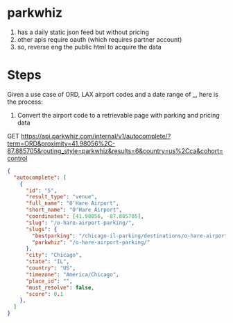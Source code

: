 # parkwhiz

1. has a daily static json feed but without pricing
2. other apis require oauth (which requires partner account)
3. so, reverse eng the public html to acquire the data

# Steps

Given a use case of ORD, LAX airport codes and a date range of **\_**, here is the process:

1. Convert the airport code to a retrievable page with parking and pricing data

GET https://api.parkwhiz.com/internal/v1/autocomplete/?term=ORD&proximity=41.98056%2C-87.885705&routing_style=parkwhiz&results=6&country=us%2Cca&cohort=control

```json
{
  "autocomplete": [
    {
      "id": "5",
      "result_type": "venue",
      "full_name": "O'Hare Airport",
      "short_name": "O'Hare Airport",
      "coordinates": [41.98056, -87.885705],
      "slug": "/o-hare-airport-parking/",
      "slugs": {
        "bestparking": "/chicago-il-parking/destinations/o-hare-airport-parking/",
        "parkwhiz": "/o-hare-airport-parking/"
      },
      "city": "Chicago",
      "state": "IL",
      "country": "US",
      "timezone": "America/Chicago",
      "place_id": "",
      "must_resolve": false,
      "score": 0.1
    },
  ]
}
```
